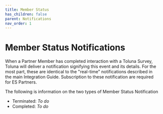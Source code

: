 ```yaml
---
title: Member Status
has_children: false
parent: Notifications
nav_order: 1
---
```


# Member Status Notifications

When a Partner Member has completed interaction with a Toluna Survey, Toluna will deliver a notification signifying this event and its details. For the most part, these are identical to the "real-time" notifications described in the main Integration Guide. Subscription to these notification are required for ES Partners.

The following is information on the two types of Member Status Notification
 - Terminated: *To do*
 - Completed: *To do*
